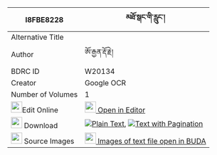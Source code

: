 |I8FBE8228|མཐོ་སྒང་གི་རླུང་། 
| --- | --- 
|Alternative Title |
|Author| ཨོ་རྒྱན་རྡོ་རྗེ།
|BDRC ID | W20134
|Creator | Google OCR
|Number of Volumes| 1
|<img width="25" src="https://img.icons8.com/color/25/000000/edit-property.png">Edit Online| [<img width="25" src="https://avatars.githubusercontent.com/u/45091458?s=200&v=4"> Open in Editor](http://editor.openpecha.org/I8FBE8228)
|<img width="25" src="https://img.icons8.com/fluent/48/000000/download-2.png"/>  Download | [![](https://img.icons8.com/color/20/000000/txt.png)Plain Text](https://github.com/Openpecha/I8FBE8228/releases/download/v2/to_gang_gi_lung_plain_I8FBE8228.zip), [![](https://img.icons8.com/color/20/000000/txt.png)Text with Pagination](https://github.com/Openpecha/I8FBE8228/releases/download/v2/to_gang_gi_lung_pages_I8FBE8228.zip)
|<img width="25" src="https://img.icons8.com/plasticine/100/000000/pictures-folder.png"/>  Source Images | [<img width="25" src="https://library.bdrc.io/icons/BUDA-small.svg"> Images of text file open in BUDA](https://library.bdrc.io/show/bdr:W20134)